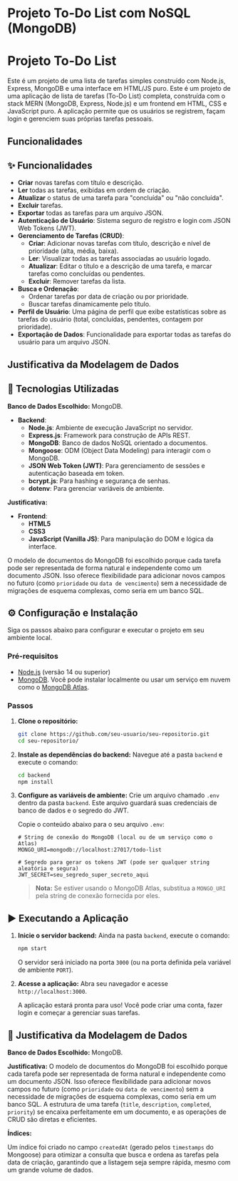 # Projeto To-Do List com NoSQL (MongoDB)
# Projeto To-Do List 

Este é um projeto de uma lista de tarefas simples construído com Node.js, Express, MongoDB e uma interface em HTML/JS puro.
Este é um projeto de uma aplicação de lista de tarefas (To-Do List) completa, construída com o stack MERN (MongoDB, Express, Node.js) e um frontend em HTML, CSS e JavaScript puro. A aplicação permite que os usuários se registrem, façam login e gerenciem suas próprias tarefas pessoais.

## Funcionalidades
## ✨ Funcionalidades

- **Criar** novas tarefas com título e descrição.
- **Ler** todas as tarefas, exibidas em ordem de criação.
- **Atualizar** o status de uma tarefa para "concluída" ou "não concluída".
- **Excluir** tarefas.
- **Exportar** todas as tarefas para um arquivo JSON.
- **Autenticação de Usuário**: Sistema seguro de registro e login com JSON Web Tokens (JWT).
- **Gerenciamento de Tarefas (CRUD)**:
  - **Criar**: Adicionar novas tarefas com título, descrição e nível de prioridade (alta, média, baixa).
  - **Ler**: Visualizar todas as tarefas associadas ao usuário logado.
  - **Atualizar**: Editar o título e a descrição de uma tarefa, e marcar tarefas como concluídas ou pendentes.
  - **Excluir**: Remover tarefas da lista.
- **Busca e Ordenação**:
  - Ordenar tarefas por data de criação ou por prioridade.
  - Buscar tarefas dinamicamente pelo título.
- **Perfil de Usuário**: Uma página de perfil que exibe estatísticas sobre as tarefas do usuário (total, concluídas, pendentes, contagem por prioridade).
- **Exportação de Dados**: Funcionalidade para exportar todas as tarefas do usuário para um arquivo JSON.

## Justificativa da Modelagem de Dados
## 🚀 Tecnologias Utilizadas

**Banco de Dados Escolhido:** MongoDB.
- **Backend**:
  - **Node.js**: Ambiente de execução JavaScript no servidor.
  - **Express.js**: Framework para construção de APIs REST.
  - **MongoDB**: Banco de dados NoSQL orientado a documentos.
  - **Mongoose**: ODM (Object Data Modeling) para interagir com o MongoDB.
  - **JSON Web Token (JWT)**: Para gerenciamento de sessões e autenticação baseada em token.
  - **bcrypt.js**: Para hashing e segurança de senhas.
  - **dotenv**: Para gerenciar variáveis de ambiente.

**Justificativa:**
- **Frontend**:
  - **HTML5**
  - **CSS3**
  - **JavaScript (Vanilla JS)**: Para manipulação do DOM e lógica da interface.

O modelo de documentos do MongoDB foi escolhido porque cada tarefa pode ser representada de forma natural e independente como um documento JSON. Isso oferece flexibilidade para adicionar novos campos no futuro (como `prioridade` ou `data de vencimento`) sem a necessidade de migrações de esquema complexas, como seria em um banco SQL.


## ⚙️ Configuração e Instalação

Siga os passos abaixo para configurar e executar o projeto em seu ambiente local.

### Pré-requisitos

- [Node.js](https://nodejs.org/) (versão 14 ou superior)
- [MongoDB](https://www.mongodb.com/try/download/community). Você pode instalar localmente ou usar um serviço em nuvem como o [MongoDB Atlas](https://www.mongodb.com/cloud/atlas).

### Passos

1.  **Clone o repositório:**
    ```bash
    git clone https://github.com/seu-usuario/seu-repositorio.git
    cd seu-repositorio/
    ```

2.  **Instale as dependências do backend:**
    Navegue até a pasta `backend` e execute o comando:
    ```bash
    cd backend
    npm install
    ```

3.  **Configure as variáveis de ambiente:**
    Crie um arquivo chamado `.env` dentro da pasta `backend`. Este arquivo guardará suas credenciais de banco de dados e o segredo do JWT.

    Copie o conteúdo abaixo para o seu arquivo `.env`:
    ```env
    # String de conexão do MongoDB (local ou de um serviço como o Atlas)
    MONGO_URI=mongodb://localhost:27017/todo-list

    # Segredo para gerar os tokens JWT (pode ser qualquer string aleatória e segura)
    JWT_SECRET=seu_segredo_super_secreto_aqui
    ```
    > **Nota:** Se estiver usando o MongoDB Atlas, substitua a `MONGO_URI` pela string de conexão fornecida por eles.

## ▶️ Executando a Aplicação

1.  **Inicie o servidor backend:**
    Ainda na pasta `backend`, execute o comando:
    ```bash
    npm start
    ```
    O servidor será iniciado na porta `3000` (ou na porta definida pela variável de ambiente `PORT`).

2.  **Acesse a aplicação:**
    Abra seu navegador e acesse `http://localhost:3000`.

    A aplicação estará pronta para uso! Você pode criar uma conta, fazer login e começar a gerenciar suas tarefas.

## 📝 Justificativa da Modelagem de Dados

**Banco de Dados Escolhido:** MongoDB.

**Justificativa:** O modelo de documentos do MongoDB foi escolhido porque cada tarefa pode ser representada de forma natural e independente como um documento JSON. Isso oferece flexibilidade para adicionar novos campos no futuro (como `prioridade` ou `data de vencimento`) sem a necessidade de migrações de esquema complexas, como seria em um banco SQL. A estrutura de uma tarefa (`title`, `description`, `completed`, `priority`) se encaixa perfeitamente em um documento, e as operações de CRUD são diretas e eficientes.

**Índices:**

Um índice foi criado no campo `createdAt` (gerado pelos `timestamps` do Mongoose) para otimizar a consulta que busca e ordena as tarefas pela data de criação, garantindo que a listagem seja sempre rápida, mesmo com um grande volume de dados.

